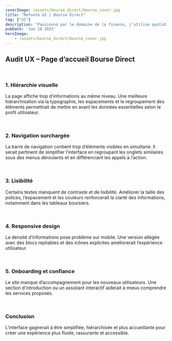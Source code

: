 ```yaml
---
coverImage: /assets/bourse_direct/bourse_cover.jpg
title: "Refonte UI | Bourse Direct"
tag: ["UI"]
description: "Passionné par le domaine de la finance, j’utilise quotidiennement plusieurs applications pour me tenir informé. Récemment, j’ai découvert l’interface de Bourse Direct, que j’ai trouvée vieillissante, avec une surcharge d’informations et une palette de couleurs peu harmonieuse, ce qui nuit à l’expérience utilisateur. J’ai donc entrepris de repenser la page d’accueil en proposant un design plus moderne, épuré et orienté utilisateur."
pubDate: 'Jan 10 2025'
heroImage:
    - /assets/bourse_direct/bourse_cover.jpg
---
```


<section class="ux-audit">
  <h2>Audit UX – Page d’accueil Bourse Direct</h2>
<br>
  <h3>1. Hiérarchie visuelle</h3>
  <p>
    La page affiche trop d’informations au même niveau. Une meilleure hiérarchisation via la typographie, les espacements et le regroupement des éléments permettrait de mettre en avant les données essentielles selon le profil utilisateur.
  </p>
    <br>
  <h3>2. Navigation surchargée</h3>
  <p>
    La barre de navigation contient trop d’éléments visibles en simultané. Il serait pertinent de simplifier l’interface en regroupant les onglets similaires sous des menus déroulants et en différenciant les appels à l’action.
  </p>
<br>
  <h3>3. Lisibilité</h3>
  <p>
    Certains textes manquent de contraste et de lisibilité. Améliorer la taille des polices, l’espacement et les couleurs renforcerait la clarté des informations, notamment dans les tableaux boursiers.
  </p>
<br>
  <h3>4. Responsive design</h3>
  <p>
    La densité d’informations pose problème sur mobile. Une version allégée avec des blocs repliables et des icônes explicites améliorerait l’expérience utilisateur.
  </p>
<br>
  <h3>5. Onboarding et confiance</h3>
  <p>
    Le site manque d’accompagnement pour les nouveaux utilisateurs. Une section d’introduction ou un assistant interactif aiderait à mieux comprendre les services proposés.
  </p>
<br>
  <h3>Conclusion</h3>
  <p>
    L’interface gagnerait à être simplifiée, hiérarchisée et plus accueillante pour créer une expérience plus fluide, rassurante et accessible.
  </p>
</section>